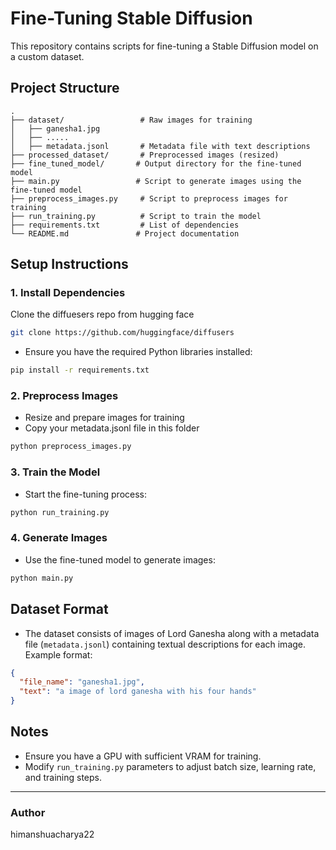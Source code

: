# Fine-Tuning Stable Diffusion

This repository contains scripts for fine-tuning a Stable Diffusion model on a custom dataset.

## Project Structure

```
.
├── dataset/                 # Raw images for training
│   ├── ganesha1.jpg
│   ├── .....
│   ├── metadata.jsonl       # Metadata file with text descriptions
├── processed_dataset/       # Preprocessed images (resized)
├── fine_tuned_model/       # Output directory for the fine-tuned model
├── main.py                 # Script to generate images using the fine-tuned model
├── preprocess_images.py     # Script to preprocess images for training
├── run_training.py          # Script to train the model
├── requirements.txt         # List of dependencies
└── README.md               # Project documentation
```

## Setup Instructions

### 1. Install Dependencies

Clone the diffuesers repo from hugging face 
```sh
git clone https://github.com/huggingface/diffusers
```
- Ensure you have the required Python libraries installed:

```sh
pip install -r requirements.txt
```

### 2. Preprocess Images

- Resize and prepare images for training
- Copy your metadata.jsonl file in this folder 

```sh
python preprocess_images.py
```

### 3. Train the Model

- Start the fine-tuning process:

```sh
python run_training.py
```

### 4. Generate Images

- Use the fine-tuned model to generate images:

```sh
python main.py
```

## Dataset Format

- The dataset consists of images of Lord Ganesha along with a metadata file (`metadata.jsonl`) containing textual descriptions for each image. Example format:

```json
{
  "file_name": "ganesha1.jpg",
  "text": "a image of lord ganesha with his four hands"
}
```

## Notes

- Ensure you have a GPU with sufficient VRAM for training.
- Modify `run_training.py` parameters to adjust batch size, learning rate, and training steps.
---

### Author

himanshuacharya22

